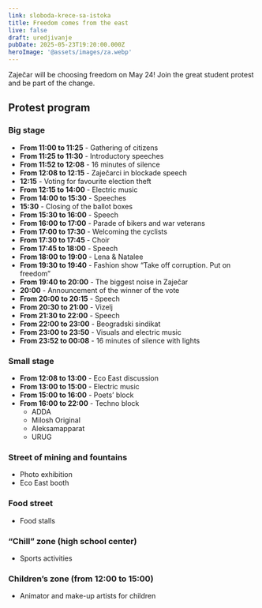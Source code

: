 ```yaml
---
link: sloboda-krece-sa-istoka
title: Freedom comes from the east
live: false
draft: uredjivanje
pubDate: 2025-05-23T19:20:00.000Z
heroImage: '@assets/images/za.webp'
---
```

Zaječar will be choosing freedom on May 24! Join the great student protest and be part of the change.

## Protest program

### Big stage

- **From 11:00 to 11:25** - Gathering of citizens
- **From 11:25 to 11:30** - Introductory speeches
- **From 11:52 to 12:08** - 16 minutes of silence
- **From 12:08 to 12:15** - Zaječarci in blockade speech
- **12:15** - Voting for favourite election theft
- **From 12:15 to 14:00** - Electric music
- **From 14:00 to 15:30** - Speeches
- **15:30** - Closing of the ballot boxes
- **From 15:30 to 16:00** - Speech
- **From 16:00 to 17:00** - Parade of bikers and war veterans
- **From 17:00 to 17:30** - Welcoming the cyclists
- **From 17:30 to 17:45** - Choir
- **From 17:45 to 18:00** - Speech
- **From 18:00 to 19:00** - Lena & Natalee
- **From 19:30 to 19:40** - Fashion show “Take off corruption. Put on freedom”
- **From 19:40 to 20:00** - The biggest noise in Zaječar
- **20:00** - Announcement of the winner of the vote
- **From 20:00 to 20:15** - Speech
- **From 20:30 to 21:00** - Vizelj
- **From 21:30 to 22:00** - Speech
- **From 22:00 to 23:00** - Beogradski sindikat
- **From 23:00 to 23:50** - Visuals and electric music
- **From 23:52 to 00:08** - 16 minutes of silence with lights

### Small stage

- **From 12:08 to 13:00** - Eco East discussion
- **From 13:00 to 15:00** - Electric music
- **From 15:00 to 16:00** - Poets’ block
- **From 16:00 to 22:00** - Techno block
    - ADDA
    - Milosh Original
    - Aleksamapparat
    - URUG

### Street of mining and fountains

- Photo exhibition
- Eco East booth


### Food street

- Food stalls

### “Chill” zone (high school center)

- Sports activities

### Children’s zone (from 12:00 to 15:00)

- Animator and make-up artists for children
